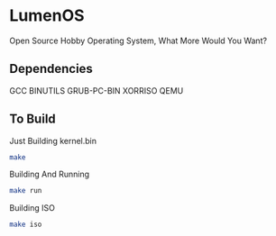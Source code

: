 # LumenOS
Open Source Hobby Operating System, What More Would You Want?

## Dependencies
GCC
BINUTILS
GRUB-PC-BIN
XORRISO
QEMU

## To Build
Just Building kernel.bin
```bash
make
```

Building And Running
```bash
make run
```

Building ISO
```bash
make iso
```